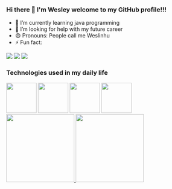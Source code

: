 ### Hi there 👋 I'm Wesley welcome to my GitHub profile!!!

- 🌱 I’m currently learning java programming
- 🤔 I’m looking for help with my future career
- 😄 Pronouns: People call me Weslinhu
- ⚡ Fun fact:

<div>
<a href="https://www.instagram.com/wesleyscorrea/" target="_blank"><img src="https://img.shields.io/badge/-Instagram-%23E4405F?style=for-the-badge&logo=instagram&logoColor=white" target="_blank"></a>
<a href = "mailto:wesleyscorrea@hotmail.com"><img src="https://img.shields.io/badge/Gmail-D14836?style=for-the-badge&logo=gmail&logoColor=white" target="_blank"></a>
<a href="https://www.linkedin.com/in/wesley-silvestre-corr%C3%AAa-6658a9158/" target="_blank"><img src="https://img.shields.io/badge/-LinkedIn-%230077B5?style=for-the-badge&logo=linkedin&logoColor=white" target="_blank"></a>   

### Technologies used in my daily life

</div>
<div>
<img src="https://cdn.jsdelivr.net/gh/devicons/devicon/icons/java/java-original-wordmark.svg" width="80" height="80" /> <img src="https://cdn.jsdelivr.net/gh/devicons/devicon/icons/spring/spring-original.svg" width="80" height="80" /> <img src="https://cdn.jsdelivr.net/gh/devicons/devicon/icons/postgresql/postgresql-original-wordmark.svg" width="80" height="80"/> <img src="https://cdn.jsdelivr.net/gh/devicons/devicon/icons/mongodb/mongodb-original-wordmark.svg" width="80" height="80"/> <img 
</div>
  <div>
<a href="https://github.com/WesleySCorrea">
<img height="180em" src="https://github-readme-stats.vercel.app/api/top-langs/?username=WesleySCorrea&layout=compact&langs_count=7&theme=merko"/>
<img height="180em" src="https://github-readme-stats.vercel.app/api?username=WesleySCorrea&show_icons=true&theme=merko&include_all_commits=true&count_private=true"/>
</div>

